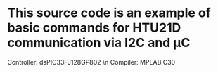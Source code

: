 # This source code is an example of basic commands for HTU21D communication via I2C and µC 

Controller: dsPIC33FJ128GP802 \n
Compiler: MPLAB C30
